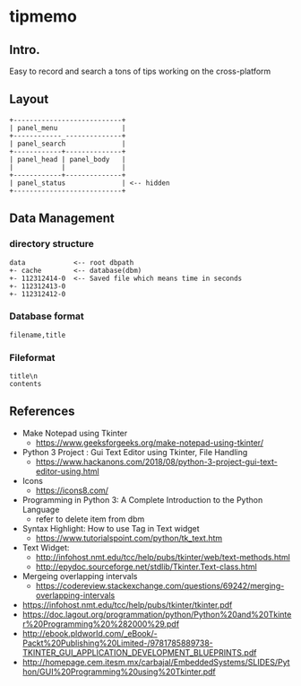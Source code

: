 
# tipmemo

## Intro.
Easy to record and search a tons of tips working on the cross-platform

## Layout

```
+---------------------------+
| panel_menu                |
+------------_--------------+
| panel_search              |
+------------+--------------+
| panel_head | panel_body   |
|            |              |
+------------+--------------+
| panel_status              | <-- hidden
+---------------------------+
```

## Data Management

### directory structure

```
data            <-- root dbpath
+- cache        <-- database(dbm)
+- 112312414-0  <-- Saved file which means time in seconds
+- 112312413-0
+- 112312412-0
```
### Database format
```
filename,title
```

### Fileformat

```
title\n
contents
```

## References
- Make Notepad using Tkinter
  * https://www.geeksforgeeks.org/make-notepad-using-tkinter/
- Python 3 Project : Gui Text Editor using Tkinter, File Handling
  * https://www.hackanons.com/2018/08/python-3-project-gui-text-editor-using.html
- Icons
  * https://icons8.com/
- Programming in Python 3: A Complete Introduction to the Python Language
  * refer to delete item from dbm
- Syntax Highlight: How to use Tag in Text widget
  * https://www.tutorialspoint.com/python/tk_text.htm
- Text Widget:
  * http://infohost.nmt.edu/tcc/help/pubs/tkinter/web/text-methods.html
  * http://epydoc.sourceforge.net/stdlib/Tkinter.Text-class.html
- Mergeing overlapping intervals
  * https://codereview.stackexchange.com/questions/69242/merging-overlapping-intervals
- https://infohost.nmt.edu/tcc/help/pubs/tkinter/tkinter.pdf
- https://doc.lagout.org/programmation/python/Python%20and%20Tkinter%20Programming%20%282000%29.pdf
- http://ebook.pldworld.com/_eBook/-Packt%20Publishing%20Limited-/9781785889738-TKINTER_GUI_APPLICATION_DEVELOPMENT_BLUEPRINTS.pdf
- http://homepage.cem.itesm.mx/carbajal/EmbeddedSystems/SLIDES/Python/GUI%20Programming%20using%20Tkinter.pdf

